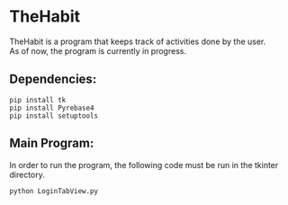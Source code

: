 # TheHabit

TheHabit is a program that keeps track of activities done by the user. \
As of now, the program is currently in progress.


## Dependencies:
```
pip install tk
pip install Pyrebase4
pip install setuptools
```

## Main Program:
In order to run the program, the following code must be run in the tkinter directory. 
```py
python LoginTabView.py
```
